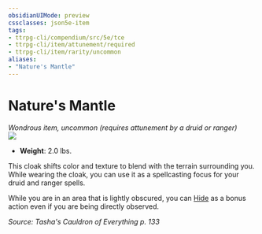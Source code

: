 ```yaml
---
obsidianUIMode: preview
cssclasses: json5e-item
tags:
- ttrpg-cli/compendium/src/5e/tce
- ttrpg-cli/item/attunement/required
- ttrpg-cli/item/rarity/uncommon
aliases: 
- "Nature's Mantle"
---
```

# Nature's Mantle
*Wondrous item, uncommon (requires attunement by a druid or ranger)*  
![](3-Mechanics/CLI/items/img/natures-mantle.webp#right)

- **Weight**: 2.0 lbs.

This cloak shifts color and texture to blend with the terrain surrounding you. While wearing the cloak, you can use it as a spellcasting focus for your druid and ranger spells.

While you are in an area that is lightly obscured, you can [Hide](3-Mechanics/CLI/rules/actions.md#Hide) as a bonus action even if you are being directly observed.

*Source: Tasha's Cauldron of Everything p. 133*